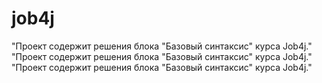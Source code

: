 # job4j
"Проект содержит решения блока "Базовый синтаксис" курса Job4j."
"Проект содержит решения блока "Базовый синтаксис" курса Job4j."
"Проект содержит решения блока "Базовый синтаксис" курса Job4j."
